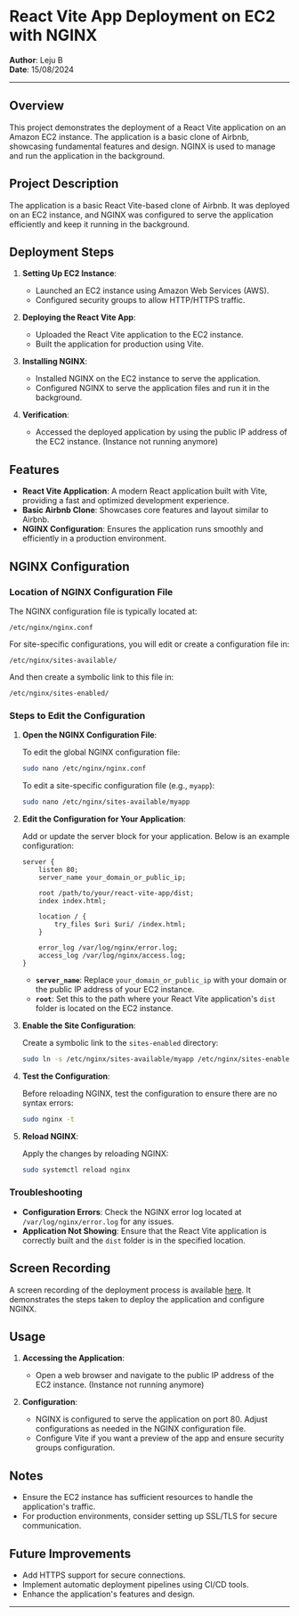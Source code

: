# React Vite App Deployment on EC2 with NGINX

**Author**: Leju B  
**Date**: 15/08/2024

---

## **Overview**

This project demonstrates the deployment of a React Vite application on an Amazon EC2 instance. The application is a basic clone of Airbnb, showcasing fundamental features and design. NGINX is used to manage and run the application in the background.

## **Project Description**

The application is a basic React Vite-based clone of Airbnb. It was deployed on an EC2 instance, and NGINX was configured to serve the application efficiently and keep it running in the background.

## **Deployment Steps**

1. **Setting Up EC2 Instance**:
   - Launched an EC2 instance using Amazon Web Services (AWS).
   - Configured security groups to allow HTTP/HTTPS traffic.

2. **Deploying the React Vite App**:
   - Uploaded the React Vite application to the EC2 instance.
   - Built the application for production using Vite.

3. **Installing NGINX**:
   - Installed NGINX on the EC2 instance to serve the application.
   - Configured NGINX to serve the application files and run it in the background.

4. **Verification**:
   - Accessed the deployed application by using the public IP address of the EC2 instance. (Instance not running anymore)

## **Features**

- **React Vite Application**: A modern React application built with Vite, providing a fast and optimized development experience.
- **Basic Airbnb Clone**: Showcases core features and layout similar to Airbnb.
- **NGINX Configuration**: Ensures the application runs smoothly and efficiently in a production environment.

## **NGINX Configuration**

### **Location of NGINX Configuration File**

The NGINX configuration file is typically located at:

```
/etc/nginx/nginx.conf
```

For site-specific configurations, you will edit or create a configuration file in:

```
/etc/nginx/sites-available/
```

And then create a symbolic link to this file in:

```
/etc/nginx/sites-enabled/
```

### **Steps to Edit the Configuration**

1. **Open the NGINX Configuration File**:

   To edit the global NGINX configuration file:
   ```bash
   sudo nano /etc/nginx/nginx.conf
   ```

   To edit a site-specific configuration file (e.g., `myapp`):
   ```bash
   sudo nano /etc/nginx/sites-available/myapp
   ```

2. **Edit the Configuration for Your Application**:

   Add or update the server block for your application. Below is an example configuration:

   ```nginx
   server {
       listen 80;
       server_name your_domain_or_public_ip;

       root /path/to/your/react-vite-app/dist;
       index index.html;

       location / {
           try_files $uri $uri/ /index.html;
       }

       error_log /var/log/nginx/error.log;
       access_log /var/log/nginx/access.log;
   }
   ```

   - **`server_name`**: Replace `your_domain_or_public_ip` with your domain or the public IP address of your EC2 instance.
   - **`root`**: Set this to the path where your React Vite application's `dist` folder is located on the EC2 instance.

3. **Enable the Site Configuration**:

   Create a symbolic link to the `sites-enabled` directory:
   ```bash
   sudo ln -s /etc/nginx/sites-available/myapp /etc/nginx/sites-enabled/
   ```

4. **Test the Configuration**:

   Before reloading NGINX, test the configuration to ensure there are no syntax errors:
   ```bash
   sudo nginx -t
   ```

5. **Reload NGINX**:

   Apply the changes by reloading NGINX:
   ```bash
   sudo systemctl reload nginx
   ```

### **Troubleshooting**

- **Configuration Errors**: Check the NGINX error log located at `/var/log/nginx/error.log` for any issues.
- **Application Not Showing**: Ensure that the React Vite application is correctly built and the `dist` folder is in the specified location.

## **Screen Recording**

A screen recording of the deployment process is available [here](#). It demonstrates the steps taken to deploy the application and configure NGINX.

## **Usage**

1. **Accessing the Application**:
   - Open a web browser and navigate to the public IP address of the EC2 instance. (Instance not running anymore)

2. **Configuration**:
   - NGINX is configured to serve the application on port 80. Adjust configurations as needed in the NGINX configuration file.
   - Configure Vite if you want a preview of the app and ensure security groups configuration.

## **Notes**

- Ensure the EC2 instance has sufficient resources to handle the application's traffic.
- For production environments, consider setting up SSL/TLS for secure communication.

## **Future Improvements**

- Add HTTPS support for secure connections.
- Implement automatic deployment pipelines using CI/CD tools.
- Enhance the application's features and design.

---
